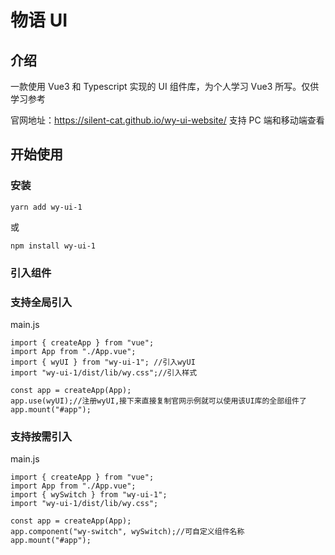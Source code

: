 # 物语 UI

## 介绍

一款使用 Vue3 和 Typescript 实现的 UI 组件库，为个人学习 Vue3 所写。仅供学习参考

官网地址：https://silent-cat.github.io/wy-ui-website/ 支持 PC 端和移动端查看

## 开始使用

### 安装

```
yarn add wy-ui-1

```
或
```
npm install wy-ui-1
```

### 引入组件

### 支持全局引入

main.js

```
import { createApp } from "vue";
import App from "./App.vue";
import { wyUI } from "wy-ui-1"; //引入wyUI
import "wy-ui-1/dist/lib/wy.css";//引入样式

const app = createApp(App);
app.use(wyUI);//注册wyUI,接下来直接复制官网示例就可以使用该UI库的全部组件了
app.mount("#app");
```

### 支持按需引入

main.js

```
import { createApp } from "vue";
import App from "./App.vue";
import { wySwitch } from "wy-ui-1";
import "wy-ui-1/dist/lib/wy.css";

const app = createApp(App);
app.component("wy-switch", wySwitch);//可自定义组件名称
app.mount("#app");
```
